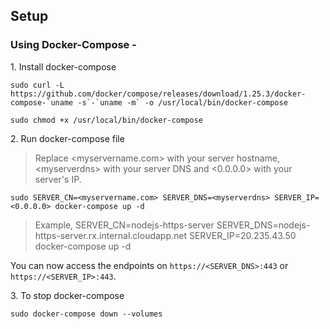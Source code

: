 ## Setup

### Using Docker-Compose -

1\. Install docker-compose

```plaintext
sudo curl -L https://github.com/docker/compose/releases/download/1.25.3/docker-compose-`uname -s`-`uname -m` -o /usr/local/bin/docker-compose
```

```plaintext
sudo chmod +x /usr/local/bin/docker-compose
```

2\. Run docker-compose file

> Replace \<myservername.com> with your server hostname, \<myserverdns> with your server DNS and \<0.0.0.0> with your server's IP.

```plaintext
sudo SERVER_CN=<myservername.com> SERVER_DNS=<myserverdns> SERVER_IP=<0.0.0.0> docker-compose up -d
```

> Example, SERVER_CN=nodejs-https-server SERVER_DNS=nodejs-https-server.rx.internal.cloudapp.net SERVER_IP=20.235.43.50 docker-compose up -d

You can now access the endpoints on `https://<SERVER_DNS>:443` or `https://<SERVER_IP>:443`.

3\. To stop docker-compose

```plaintext
sudo docker-compose down --volumes
```